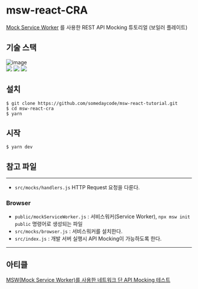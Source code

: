 # msw-react-CRA

[Mock Service Worker](https://github.com/mswjs/msw) 를 사용한 REST API Mocking 튜토리얼 (보일러 플레이트)

## 기술 스택
![image](https://user-images.githubusercontent.com/71962505/186138244-75b1a113-41e8-4db4-a85d-01fbd2377223.png)
<br>
<a target="_blank" href="https://create-react-app.dev/"><img src="https://img.shields.io/badge/react-61DAFB?style=for-the-badge&logo=react&logoColor=black"></a>
<img src="https://img.shields.io/badge/webpack-8DD6F9?style=for-the-badge&logo=webpack&logoColor=black">
<img src="https://img.shields.io/badge/typescript-3178C6?style=for-the-badge&logo=typescript&logoColor=black">

## 설치
```
$ git clone https://github.com/somedaycode/msw-react-tutorial.git
$ cd msw-react-cra
$ yarn
```

## 시작

```
$ yarn dev
```

## 참고 파일

---
- `src/mocks/handlers.js` HTTP Request 요청을 다룬다.

### Browser
- `public/mockServiceWorker.js` : 서비스워커(Service Worker), `npx msw init public` 명령어로 생성되는 파일
- `src/mocks/browser.js` : 서비스워커를 설치한다.
- `src/index.js` : 개발 서버 실행시 API Mocking이 가능하도록 한다.

---

## 아티클

[MSW(Mock Service Worker)를 사용한 네트워크 단 API Mocking 테스트](https://somedaycode.tistory.com/27)
